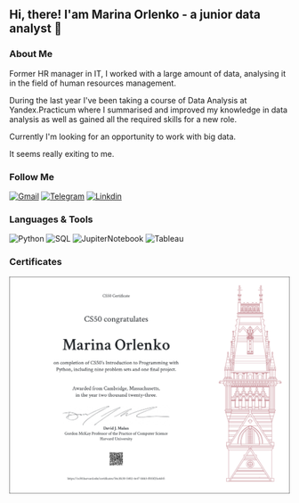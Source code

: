 ## Hi, there! I'am Marina Orlenko - a junior data analyst 👋

### About Me

Former HR manager in IT, I worked with a large amount of data, analysing it in the field of human resources management.

During the last year I've been taking a course of Data Analysis at Yandex.Practicum where I summarised and improved my knowledge in data analysis as well as gained all the required skills for a new role.

Currently I'm looking for an opportunity to work with big data.

It seems really exiting to me.

### Follow Me 
[![Gmail](https://img.shields.io/badge/-mail-69b5cc?style=for-the-badge&logo=Gmail)](mailto:marina.a.orlenko@gmail.com)
[![Telegram](https://img.shields.io/badge/-Telegram-69b5cc?style=for-the-badge&logo=Telegram)](https://t.me/lma82)
[![Linkdin](https://img.shields.io/badge/-Linkedin-69b5cc?style=for-the-badge&logo=Linkedin)](https://www.linkedin.com/in/marina-orlenko-8572261/)

### Languages & Tools 
![Python](https://img.shields.io/badge/-Python-69b5cc?style=for-the-badge&logo=python)
![SQL](https://img.shields.io/badge/-PostgreSQL-69b5cc?style=for-the-badge&logo=postgreSQL)
![JupiterNotebook](https://img.shields.io/badge/-Jupyter-69b5cc?style=for-the-badge&logo=jupyter)
![Tableau](https://img.shields.io/badge/-Tableau-69b5cc?style=for-the-badge&logo=tableau)

### Certificates
![Certificate](https://github.com/Lima82/Lima82/blob/Practicum/CS50P_certificate.png)
